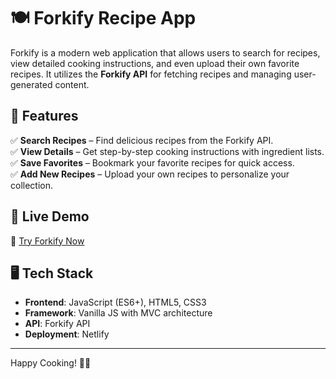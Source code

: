 # 🍽️ Forkify Recipe App


Forkify is a modern web application that allows users to search for recipes, view detailed cooking instructions, and even upload their own favorite recipes. It utilizes the **Forkify API** for fetching recipes and managing user-generated content.

## 🌟 Features

✅ **Search Recipes** – Find delicious recipes from the Forkify API.  
✅ **View Details** – Get step-by-step cooking instructions with ingredient lists.  
✅ **Save Favorites** – Bookmark your favorite recipes for quick access.  
✅ **Add New Recipes** – Upload your own recipes to personalize your collection.

## 🚀 Live Demo

🔗 [Try Forkify Now](https://forkify-ruslanskl.netlify.app/)

## 🖥️ Tech Stack

- **Frontend**: JavaScript (ES6+), HTML5, CSS3
- **Framework**: Vanilla JS with MVC architecture
- **API**: Forkify API
- **Deployment**: Netlify

---

Happy Cooking! 🍳🔥


